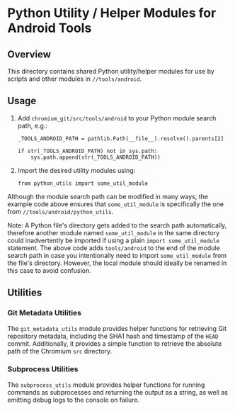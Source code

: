 # Python Utility / Helper Modules for Android Tools

## Overview

This directory contains shared Python utility/helper modules for use by scripts
and other modules in `//tools/android`.

## Usage

1. Add `chromium_git/src/tools/android` to your Python module search path, e.g.:
    ```
    _TOOLS_ANDROID_PATH = pathlib.Path(__file__).resolve().parents[2]

    if str(_TOOLS_ANDROID_PATH) not in sys.path:
        sys.path.append(str(_TOOLS_ANDROID_PATH))
    ```
1. Import the desired utility modules using:
    ```
    from python_utils import some_util_module
    ```

Although the module search path can be modified in many ways, the example code
above ensures that `some_util_module` is specifically the one from
`//tools/android/python_utils`.

Note: A Python file's directory gets added to the search path automatically,
therefore another module named `some_util_module` in the same directory could
inadvertently be imported if using a plain `import some_util_module` statement.
The above code adds `tools/android` to the end of the module search path in case
you intentionally need to import `some_util_module` from the file's directory.
However, the local module should ideally be renamed in this  case to avoid
confusion.

## Utilities

### Git Metadata Utilities

The `git_metadata_utils` module provides helper functions for retrieving Git
repository metadata, including the SHA1 hash and timestamp of the `HEAD` commit.
Additionally, it provides a simple function to retrieve the absolute path of the
Chromium `src` directory.

### Subprocess Utilities

The `subprocess_utils` module provides helper functions for running commands as
subprocesses and returning the output as a string, as well as emitting debug
logs to the console on failure.
